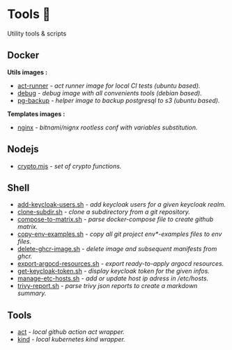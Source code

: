 # Tools :wrench:

Utility tools & scripts

## Docker

__Utils images :__

- [act-runner](./docker/act-runner/Dockerfile) *- act runner image for local CI tests (ubuntu based).*
- [debug](./docker/debug/Dockerfile) *- debug image with all convenients tools (debian based).*
- [pg-backup](./docker/pg-backup/Dockerfile) *- helper image to backup postgresql to s3 (ubuntu based).*

__Templates images :__

- [nginx](./docker/nginx/Dockerfile) *- bitnami/nignx rootless conf with variables substitution.*

## Nodejs

- [crypto.mjs](./node/crypto.mjs) *- set of crypto functions.*

## Shell

- [add-keycloak-users.sh](./shell/add-keycloak-users.sh) *- add keycloak users for a given keycloak realm.*
- [clone-subdir.sh](./shell/clone-subdir.sh) *- clone a subdirectory from a git repository.*
- [compose-to-matrix.sh](./shell/compose-to-matrix.sh) *- parse docker-compose file to create github matrix.*
- [copy-env-examples.sh](./shell/copy-env-examples.sh) *- copy all git project env\*-examples files to env files.*
- [delete-ghcr-image.sh](./shell/delete-ghcr-image.sh) *- delete image and subsequent manifests from ghcr.*
- [export-argocd-resources.sh](./shell/export-argocd-resources.sh) *- export ready-to-apply argocd resources.*
- [get-keycloak-token.sh](./shell/get-keycloak-token.sh) *- display keycloak token for the given infos.*
- [manage-etc-hosts.sh](./shell/manage-etc-hosts.sh) *- add or update host ip adress in /etc/hosts.*
- [trivy-report.sh](./shell/trivy-report.sh) *- parse trivy json reports to create a markdown summary.*

## Tools

- [act](./act/README.md) *- local github action act wrapper.*
- [kind](./kind/README.md) *- local kubernetes kind wrapper.*
